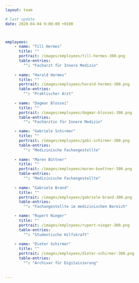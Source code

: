 ```yaml
---
layout: team 

# last update
date: 2020-04-04 9:00:00 +0100



employees:
    - name: "Till Hermes" 
      title: ""
      portrait: /images/employees/till-hermes-300.png
      table-entries:
        "": "Facharzt für Innere Medizin"
 
    - name: "Harald Hermes"
      title: ""
      portrait: /images/employees/harald-hermes-300.png
      table-entries:
        "": "Praktischer Arzt"
 
    - name: "Dagmar Blossei"
      title: ""
      portrait: /images/employees/dagmar-blossei-300.png
      table-entries:
        "": "Fachärztin für Innere Medizin"

    - name: "Gabriele Schirmer"
      title: ""
      portrait: /images/employees/gabi-schirmer-300.png
      table-entries:
        "": "Medizinische Fachangestellte"
 
    - name: "Maren Büttner"
      title: ""
      portrait: /images/employees/maren-buettner-300.png
      table-entries:
        "": "Medizinische Fachangestellte"
 
    - name: "Gabriele Brand"
      title: ""
      portrait: /images/employees/gabriele-brand-300.png
      table-entries:
        "": "Fachangestellte im medizinischen Bereich"

    - name: "Rupert Nieger"
      title: ""
      portrait: /images/employees/rupert-nieger-300.png
      table-entries:
        "": "Studentische Hilfskraft"
 
    - name: "Dieter Schirmer"
      title: ""
      portrait: /images/employees/dieter-schirmer-300.png
      table-entries:
        "": "Archivar für Digitaisierung"
 
 
---
```

